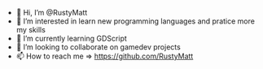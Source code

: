 - 👋 Hi, I’m @RustyMatt
- 👀 I’m interested in learn new programming languages and pratice more my skills
- 🌱 I’m currently learning GDScript
- 💞️ I’m looking to collaborate on gamedev projects
- 📫 How to reach me => https://github.com/RustyMatt

<!---
RustyMatt/RustyMatt is a ✨ special ✨ repository because its `README.md` (this file) appears on your GitHub profile.
You can click the Preview link to take a look at your changes.
--->
